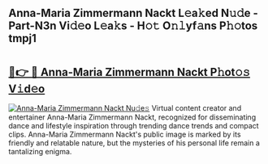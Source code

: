 ## Anna-Maria Zimmermann Nackt L𝚎a𝚔ed N𝚞𝚍e - Part-N3n Vi𝚍𝚎o L𝚎a𝚔s - H𝚘𝚝 O𝚗𝚕yf𝚊ns P𝚑𝚘tos tmpj1

# <h2><a href="http://kf9fk9.oniu.top/?m=Anna-Maria+Zimmermann+Nackt">🔗👉 🔴 Anna-Maria Zimmermann Nackt P𝚑ot𝚘𝚜 V𝚒d𝚎o</a></h2>

[![Anna-Maria Zimmermann Nackt Nu𝚍e𝚜](https://i.imgur.com/0qMVB7G.gif)](http://kf9fk9.oniu.top/?m=Anna-Maria+Zimmermann+Nackt)
Virtual content creator and entertainer Anna-Maria Zimmermann Nackt, recognized for disseminating dance and lifestyle inspiration through trending dance trends and compact clips. Anna-Maria Zimmermann Nackt's public image is marked by its friendly and relatable nature, but the mysteries of his personal life remain a tantalizing enigma.  

